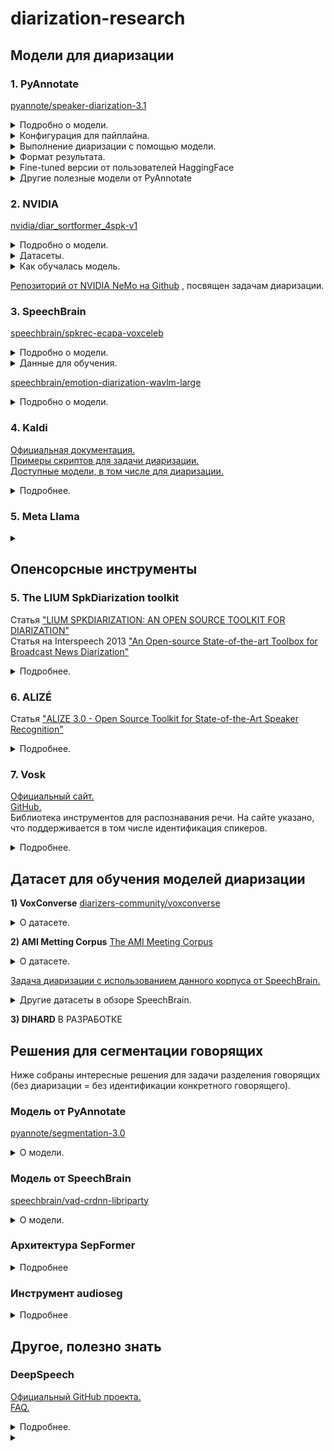 # diarization-research

## Модели для диаризации
### 1. PyAnnotate <br>
[pyannote/speaker-diarization-3.1](https://huggingface.co/pyannote/speaker-diarization-3.1) <br>

<details>
  <summary>Подробно о модели.</summary>
  
  1. Разделяет аудиозапись на сегменты, где активен каждый говорящий. <br>
  2. Присваивает каждому сегменту уникальный идентификатор говорящего. <br>

  Модель умеет работать с перекрывающейся речью, многоканальными аудио, возможна работа в реальном времени.<br>
  
  **Технические детали**<br>
  - Модель: pyannote/speaker-diarization-3.1.<br>

  - Фреймворк: PyTorch.<br>
  
  - Предобученные веса: Доступны через Hugging Face Model Hub. (Необходимо проверить условия лицензии для коммерческого использования.) <br>
  
  - Языки: Многоязычная поддержка, но с акцентом на английский язык.<br>
  
  - Требования к оборудованию:<br>
  
    - Минимум: CPU (рекомендуется многоядерный процессор).<br>
    
    - Оптимально: GPU (например, NVIDIA с поддержкой CUDA).<br>
</details>

<details>
  <summary>Конфигурация для пайплайна.</summary>
 
```
  version: 3.1.0
  pipeline:
    name: pyannote.audio.pipelines.SpeakerDiarization
    params:
      clustering: AgglomerativeClustering
      embedding: pyannote/wespeaker-voxceleb-resnet34-LM
      embedding_batch_size: 32
      embedding_exclude_overlap: true
      segmentation: pyannote/segmentation-3.0
      segmentation_batch_size: 32
  params:
    clustering:
      method: centroid
      min_cluster_size: 12  # Минимальное количество сегментов, необходимых для формирования кластера.
      threshold: 0.7045654963945799   # Пороговое значение для определения, насколько близко должны быть сегменты, чтобы быть объединенными в один кластер.
    segmentation:
      min_duration_off: 0.0  # Паузы не учитываются.
```
1) **Сегментация:** Аудио разделяется на сегменты, где активен каждый говорящий.

2) **Извлечение эмбеддингов:** Для каждого сегмента извлекаются векторные представления (эмбеддинги) с использованием модели wespeaker-voxceleb-resnet34-LM.

3) **Кластеризация:** Сегменты группируются по говорящим с использованием агломеративной кластеризации.
</details>

<details>
  <summary>Выполнение диаризации с помощью модели.</summary>
  
  ```
  from pyannote.audio import Pipeline, Audio
  import torch
  
  
  class EndpointHandler:
      def __init__(self, path=""):
          # initialize pretrained pipeline
          self._pipeline = Pipeline.from_pretrained("pyannote/speaker-diarization-3.1")
  
          # send pipeline to GPU if available
          if torch.cuda.is_available():
              self._pipeline.to(torch.device("cuda"))
  
          # initialize audio reader
          self._io = Audio()
  
      def __call__(self, data):
          inputs = data.pop("inputs", data)
          waveform, sample_rate = self._io(inputs)
  
          parameters = data.pop("parameters", dict())
          diarization = self.pipeline(
              {"waveform": waveform, "sample_rate": sample_rate}, **parameters
          )
  
          processed_diarization = [
              {
                  "speaker": speaker,
                  "start": f"{turn.start:.3f}",
                  "end": f"{turn.end:.3f}",
              }
              for turn, _, speaker in diarization.itertracks(yield_label=True)
          ]
          return {"diarization": processed_diarization}
```
Этот код:

1. Загружает предобученный пайплайн для диаризации.

2. Читает аудиофайл и преобразует его в waveform.

3. Применяет пайплайн для разделения аудио на сегменты с идентификацией говорящих.

4. Возвращает результат.
</details>

<details>
  <summary>Формат результата.</summary>
  
  ```
  {
    "diarization": [
      {"speaker": "SPEAKER_01", "start": "0.000", "end": "2.345"},
      {"speaker": "SPEAKER_02", "start": "2.346", "end": "5.678"},
      ...
    ]
  }
  ```
</details>

<details>
  <summary>Fine-tuned версии от пользователей HaggingFace</summary>

  |Модель|Результаты|Гиперпараметры|Данные для дообучения|
  |-|--------|---|--|
  |[JSWOOK/pyannote_3_fine_tuning](https://huggingface.co/JSWOOK/pyannote_3_fine_tuning)|Loss: 0.3134 <br> Model Preparation Time: 0.0048<br> Der: 0.0888<br> False Alarm: 0.0134<br> Missed Detection: 0.0337<br> Confusion: 0.0417|learning_rate: 5e-05<br> train_batch_size: 32<br> eval_batch_size: 32<br> seed: 42<br> optimizer: Adam with betas=(0.9,0.999) and epsilon=1e-08<br> lr_scheduler_type: cosine<br> num_epochs: 10|[diarizers-community/voxconverse dataset](https://huggingface.co/datasets/diarizers-community/voxconverse)|
  |[nairaxo/diarization-model-ary](https://huggingface.co/nairaxo/diarization-model-ary) <br><br> [статья автора о диаризации](https://arxiv.org/pdf/2412.12143) > новый подход в идентификации **одного** говорящего в реальном времени, комбинация офлайн и онлайн методов|Loss: 0.3412<br> Der: 0.1116<br> False Alarm: 0.0194<br> Missed Detection: 0.0267<br> Confusion: 0.0655|learning_rate: 0.001<br> train_batch_size: 32<br> eval_batch_size: 32<br> seed: 42<br> optimizer: Use OptimizerNames.ADAMW_TORCH with betas=(0.9,0.999) and epsilon=1e-08 and optimizer_args=No additional optimizer arguments<br> lr_scheduler_type: cosine<br> num_epochs: 5|[talkbank/callhome](https://huggingface.co/datasets/talkbank/callhome), спонтанные телефонные разговоры, языки: англ., кит., япон., нем., испанский|
  |||||
  
</details>

<details>
  <summary>Другие полезные модели от PyAnnotate</summary>

  - Для сегментации: [pyannote/segmentation-3.0](https://huggingface.1319lm.top/pyannote/segmentation-3.0) (описана ниже)
  - Для эмбеддинга: [pyannote/embedding](https://huggingface.1319lm.top/pyannote/embedding)
</details>

### 2. NVIDIA
[nvidia/diar_sortformer_4spk-v1](https://huggingface.co/nvidia/diar_sortformer_4spk-v1) <br>
<details>
  <summary>Подробно о модели.</summary>
  Предобученная модель для диаризции от NVIDIA. Поддерживает распознавание до 4 спикеров.

  - **Архитектура:** Sortformer ([Статья "Sortformer: Seamless Integration of Speaker Diarization and ASR by Bridging Timestamps and Tokens"](https://arxiv.org/pdf/2409.06656)) — новая архитектура для диаризации, основана на трансформерах + механизм self-attention. Новизна заключается в сортировке и перестановке элементов последовательности.

*Модель динамически перестраивает входные данные (например, спектрограммы) в порядке, который лучше подходит для разделения звука. Это позволяет модели более эффективно выделять целевые источники звука.*

  - На вход подается моноканальное аудио (обычно .wav с ЧД 16 кГц).
  - На выходе получаем матрицу TхS:
    - S — максимальное количество говорящих. T — общее количество фреймов, включая заполненные нулями. Каждый фрейм соответствует сегменту аудио длительностью 0,08 секунды.
Каждый элемент матрицы T x S представляет вероятность активности говорящего в диапазоне [0, 1]. Например, элемент матрицы a(150, 2) = 0,95 указывает на 95% вероятность активности второго говорящего в течение временного диапазона [12,00, 12,08] секунд.

  **Ограничения:**

  - Оптимизирована на распознавание до 4 говорящих. Если спикеров больше — может снизиться качество.
  - Работает в офлайн-режиме (The model operates in a non-streaming mode (offline mode)).
  - Максимальная продолжительность тестовой записи зависит от доступной памяти GPU. Для модели RTX A6000 48GB предел составляет около 12 минут.
  - Модель была обучена на общедоступных наборах речевых данных, в основном на английском языке. В результате: а) Производительность может ухудшиться на русской речи. и б) Производительность также может ухудшиться на данных, не похожих на обучающие, например записи в шумных условиях.
</details>

<details>
  <summary>Датасеты.</summary>
  
  Sortformer был обучен на комбинации 2030 часов реальных разговоров и 5150 часов или имитированных аудиосмесей, созданных симулятором речевых данных NeMo.

  Training Datasets (Real conversations)
  
  - Fisher English (LDC)
  - 2004-2010 NIST Speaker Recognition Evaluation (LDC)
  - Librispeech
  - AMI Meeting Corpus
  - VoxConverse-v0.3
  - ICSI
  - AISHELL-4
  - Third DIHARD Challenge Development (LDC)
  - 2000 NIST Speaker Recognition Evaluation, split1 (LDC)

Training Datasets (Used to simulate audio mixtures)

- 2004-2010 NIST Speaker Recognition Evaluation (LDC)
- Librispeech
</details>

<details>
  <summary>Как обучалась модель.</summary>
  
  - Обучалась на 8 nodes of 8×NVIDIA Tesla V100 GPUs.
  - Использовались 90 секундные обучающие образцы.
  - batch size: 4.
  - [Пример скрипта для обучения](https://github.com/NVIDIA/NeMo/blob/main/examples/speaker_tasks/diarization/neural_diarizer/sortformer_diar_train.py).
  - [base config](https://github.com/NVIDIA/NeMo/blob/main/examples/speaker_tasks/diarization/conf/neural_diarizer/sortformer_diarizer_hybrid_loss_4spk-v1.yaml).
</details>

[Репозиторий от NVIDIA NeMo на Github](https://github.com/NVIDIA/NeMo/tree/main/examples/speaker_tasks/diarization) , посвящен задачам диаризации.

### 3. SpeechBrain
[speechbrain/spkrec-ecapa-voxceleb](https://huggingface.co/speechbrain/spkrec-ecapa-voxceleb) <br>
<details>
  <summary>Подробно о модели.</summary>
    
  **Внимание:** модель предназначется для верификации говорящих, но её можно адаптировать для диаризации (возможно, добавив этап кластеризации).
  <details>
  <summary>Возможный код для адаптации.</summary>
  
  ```
  # Извлечение эмбеддингов
  from speechbrain.pretrained import EncoderClassifier
  classifier = EncoderClassifier.from_hparams(source="speechbrain/spkrec-ecapa-voxceleb")
  embeddings = classifier.encode_batch("audio.wav")

  # Кластеризация эмбеддингов
  from sklearn.cluster import KMeans # алгоритм k-means для кластеризации данных
  kmeans = KMeans(n_clusters=num_speakers)
  labels = kmeans.fit_predict(embeddings)
  ```

</details>
   
  **Архитектура:** ECAPA-TDNN (Enhanced CNN-Augmented TDNN) — современная архитектура для извлечения эмбеддингов.
   
  * Сверточные слои (CNN): Для извлечения локальных признаков.
  * Механизмы внимания (Attention): Для учета глобальных зависимостей.
  * Канальное внимание (Channel Attention): Для улучшения качества эмбеддингов.

**Входные данные**

* Аудио: Модель принимает на вход аудиосигнал (например, в формате .wav).
* Частота дискретизации: 16 кГц.

**Выходные данные**

* Эмбеддинги: Модель возвращает векторные представления размерностью 192.

</details>

<details>
  <summary>Данные для обучения.</summary>
  
  * Модель обучена на датасете VoxCeleb (Voxceleb 1+ Voxceleb2), который содержит более 100 000 записей речи от более чем 1 000 говорящих.
  * VoxCeleb включает записи из интервью, ток-шоу и других публичных выступлений.

</details>


[speechbrain/emotion-diarization-wavlm-large](https://huggingface.co/speechbrain/spkrec-ecapa-voxceleb) <br>
<details>
  <summary>Подробно о модели.</summary>

  **Внимание:** данная модель обучена для диаризации **эмоций,** а не спикеров. Но можно глянуть. Статья про модель [SPEECH EMOTION DIARIZATION: WHICH EMOTION APPEARS WHEN?](https://arxiv.org/pdf/2306.12991)

  * Обучена для распознавания базовых эмоций (happy, sad, angry, neutral)
  * Собран отдельный датасет the Zaion Emotion Dataset (ZED).
    * Он содержит 180 высказываний длительностью от 1 до 15 секунд и охватывает 73 спикера разного возраста и пола.
  * EDER(Emotion Diarization Error Rate) = 29.7.
</details>

### 4. Kaldi
[Официальная документация.](https://kaldi-asr.org/doc/) <br>
[Примеры скриптов для задачи диаризации.](https://github.com/kaldi-asr/kaldi/tree/master/egs/callhome_diarization) <br>
[Доступные модели, в том числе для диаризации.](https://kaldi-asr.org/models.html)<br>

<details>
  <summary>Подробнее.</summary>

  Можно использовать с Whisper.
  
  Методы для распознавания и идентификации спикеров в Kaldi:

  * x-vector для извлечения признаков.
  * Алгоритм PLDA (Probabilistic Linear Discriminant Analysis) для идентификации говорящих.

  Подробнее о методе распознавания рассказывают в статье 2018 года [X-VECTORS: ROBUST DNN EMBEDDINGS FOR SPEAKER RECOGNITION](https://www.danielpovey.com/files/2018_icassp_xvectors.pdf). **Кратко:** используют аугментации данных (добавление шума и реверберации) для увеличения объема и разнообразия данных. На этом обучают модель. Преимущество x-векторов: лучше масштабируются с увеличением объема данных и не требуют транскрибированных данных для обучения.

  * Обучали на английском языке (записи телефонных и микрофонных разговоров на английском языке (SWBD и SRE)).
  
  
</details>

### 5. Meta Llama

<details>
  <summary></summary>

  [Лицензия](https://huggingface.co/meta-llama/Meta-Llama-3-8B/blob/main/LICENSE). **Кратко:** модель общедоступна, для коммерческого использования — если продукт или услуга имеет более 700 миллионов активных пользователей, требуется отдельная лицензия от Meta.<br>

  **Нельзя:** использовать материалы Llama для улучшения других языковых моделей (кроме Llama 3 и её производных).<br>
  **Обязательно:** Указание на использование Meta Llama 3.Сохранение уведомления об авторских правах.


  
  текст
  ```
  п
  ```
</details>


## Опенсорсные инструменты
### 5. The LIUM SpkDiarization toolkit
Статья ["LIUM SPKDIARIZATION: AN OPEN SOURCE TOOLKIT FOR DIARIZATION"](https://hal.science/hal-01433518/document) <br>
Статья на Interspeech 2013 ["An Open-source State-of-the-art Toolbox for Broadcast News Diarization"](https://www.isca-archive.org/interspeech_2013/rouvier13_interspeech.pdf)

<details>
  <summary>Подробнее.</summary>
  Это открытый инструмент для диаризации, разработанный лабораторией LIUM. Интструмент создан для обработки радио- и телепередач. Он предоставляет готовое решение для задач мультимедиа и позволяет разрабатывать новые системы диаризации.<br>

  * Инструмент включает в себя все необходимые пакеты и модели (UBM, модели для определения пола и речи/не-речи).
  * Инструмент может использовать сторонние функции, такие как MFCC, HTK, SPro и текстовые файлы.
  
  
  Используются следующие методы:

  - Извлечение признаков — MFCC.
  - Кластеризация — алгоритм гауссовых смесей (GMM).
  - Сегмантация — результаты сохраняются в формате RTTM.

  * **Важно:** инструмент написан на Java. Перед работой следует установить Java, а также скачать инструмент с [официального сайта.](https://projets-lium.univ-lemans.fr/spkdiarization/) <br>
    *Разработан на Java для минимизации проблем с зависимостями и работает как самостоятельный JAR-файл.*
  * В статьях рассказывают про два подхода: Single- and cross-show diarization (идентификация говорящего в одной записи и идентификация одного человека в нескольких разных записях). Для cross-show diarization лучше подходит ILP кластеризация.

  * Лучшие результаты DER (на корпусе ESTER 2):

  ||Single-show DER|Cross-show DER|
  |-|-|-|
  |CLR|11.27 %|20.43 %|
  |ILP|8.35 %| 17.51 %|

</details>

### 6. ALIZÉ
Статья ["ALIZE 3.0 - Open Source Toolkit for State-of-the-Art Speaker Recognition"](https://www.isca-archive.org/interspeech_2013/larcher13_interspeech.pdf)

<details>
  <summary>Подробнее.</summary>
  ALIZE — это открытая платформа для распознавания говорящих.
  
  [Официальный сайт](https://alize.univ-avignon.fr/).

  **Структура инструмента:**
  ```
  | LIA_RAL
    | LIA_SpkDet # Набор инструментов для выполнения всех задач, необходимых для системы аутентификации по голосу, — обучение модели, нормализация признаков, нормализация оценок и т. д.
    | LIA_SpkSeg # Для диаризации, то что нужно.
    | LIA_Utils # Утилиты для работы с различными форматами данных, используемыми в ALIZÉ, — GMM, функциями и т. д.
    | LIA_SpkTools # Библиотека, на которой основаны другие части; она предоставляет функции высокого уровня поверх ALIZE-core.
  ```

  **Ссылки на гитхаб:**

  * [LIA_RAL](https://github.com/ALIZE-Speaker-Recognition/LIA_RAL)
  * [LIA_SpkSeg](https://github.com/ALIZE-Speaker-Recognition/LIA_RAL/tree/master/LIA_SpkSeg)

  * Туториал по работе с инструментами [LIA_SpkSeg](https://alize.univ-avignon.fr/#:~:text=Tutorial%20for%20LIA_SpkSeg%20%E2%80%94%20Top%2Ddown%20Speaker%20Segmenting%20and%20Clustering%20System)

    Инструмент работает в два этапа *(Top-down Speaker Segmenting and Clustering System):* сегментация спикеров (без идентификации) + кластеризация.
  
  **Преимущества:**

  * Хорошо совмещается с другими решениями, теоретически можно встроить в Виспер.
  * Опенсорсный.
  
  **Недостатки:**

  * Довольно давний инструмент — 2013 год.

    
  
</details>

### 7. Vosk
[Официальный сайт.](https://alphacephei.com/vosk/) <br>
[GitHub.](https://github.com/alphacep/vosk-api)<br>
Библиотека инструментов для распознавания речи. На сайте указано, что поддерживается в том числе идентификация спикеров.

<details>
  <summary>Подробнее.</summary>

  * Поддерживает 20 языков, в том числе русский.
  * Есть стандартная и маленькая версии модели: vosk-model-ru-0.42 и vosk-model-small-ru-0.22. [Ссылка на сводную таблицу с моделями и данными о WER](https://alphacephei.com/vosk/models#:~:text=Apache%202.0-,Russian,-vosk%2Dmodel%2Dru)
  * Может работать автономно без сети, оптимизирована для работы на устройствах с низкой вычислительной мощностью, таких как Raspberry Pi.
  * Предоставляет API для Python, Java, Node.js, C# и других языков программирования. Дополнительно: [Скрипты обучения моделей распознавания речи с помощью инструментов Kaldi](https://github.com/alphacep/vosk-api/tree/master/training)

  * Модель **не** совместима с Whisper. [Статья на Хабре о сравнении Vosk и Whisper](https://habr.com/ru/articles/814057/) — автор утверждает, что Vosk работает быстрее и требует меньше ресурсов, но Whisper обеспечивает более высокую точность, особенно для многоязычных задач.
  * Сравнение с другими решениями: <br>
    **PyAnnote:** PyAnnote специализируется на диаризации и предоставляет более продвинутые инструменты для разделения речи по спикерам.<br>
    **DeepSpeech:** Vosk проще в использовании и поддерживает больше языков, но DeepSpeech может быть более точным для английского языка.<br>
    
</details>



## Датасет для обучения моделей диаризации
**1) VoxConverse**
[diarizers-community/voxconverse](https://huggingface.co/speechbrain/emotion-diarization-wavlm-large)

<details>
  <summary>О датасете.</summary>
  50 часов звучащей речи. Преимущественно английский язык.
  
  Датасет содержит следующие данные:

  - **Аудиозаписи**
  
    - Формат: .wav (16 кГц, моно).
    
    - Источники: Публичные видео с YouTube (например, интервью, дебаты, ток-шоу).
  
  - **Аннотации**
  
    - Формат: RTTM (Rich Transcription Time Marked).
    
    - Содержание: Временные метки для каждого сегмента речи с указанием идентификатора говорящего.
  
  **Плюсы**
  1. Реальная и разнообразная речь: ютуб-шоу, дебаты.
  2. Открыт и готов к использованию.
  3. Аннотации прописаны вручную.
</details>

**2) AMI Metting Corpus**
[The AMI Meeting Corpus](https://groups.inf.ed.ac.uk/ami/corpus/)
<details>
  <summary>О датасете.</summary>
  100 часов записей совещаний.

  * Формат: видео, mp4. Придется переводить в wav.
  * Язык: английский (не родной язык для спикеров).
  * Запись велась в 3 разных помещениях.
  * Ручная орфографическая транскрипция.
  * Лицензия на корпус позволяет пользователям копировать, распространять и отображать данные для любых целей при условии указания проекта AMI.
</details>

[Задача диаризации с использованием данного корпуса от SpeechBrain.](https://github.com/speechbrain/speechbrain/blob/develop/recipes/AMI/Diarization/README.md)

<details>
  <summary>Другие датасеты в обзоре SpeechBrain.</summary>
  
  * SpeechBrain собрали перечень датасетов для разных задач обработки речи ([GitHub](https://github.com/speechbrain/speechbrain/tree/develop/recipes)). Из интересного -> [Speaker recognition на данных VoxCeleb](https://github.com/speechbrain/speechbrain/tree/develop/recipes/VoxCeleb/SpeakerRec).

  * Датасетов для диаризации больше не представлено.

</details>

**3) DIHARD**
В РАЗРАБОТКЕ

## Решения для сегментации говорящих
Ниже собраны интересные решения для задачи разделения говорящих (без диаризации = без идентификации конкретного говорящего).

### Модель от PyAnnotate
[pyannote/segmentation-3.0](https://huggingface.1319lm.top/pyannote/segmentation-3.0)

<details>
  <summary>О модели.</summary>
  Модель возвращает временные метки (start, end) для каждого сегмента, где активна речь. <br>
  
  **Преимущества:**
  
  - Легко интегрируется в другие решения от библиотеки PyAnnotate.audio <br>
  - Хорошо работает с шумными аудио.
  - Обучена на комбинации стандартных датасетов (AISHELL, AliMeeting, AMI, AVA-AVD, DIHARD, Ego4D, MSDWild, REPERE, and VoxConverse).
  - 
    **Недостатки:**
  
  - Требует много вычислительных ресурсов.<br>
  - Модель обучена в основном на английской речи, может хуже справляться с другими языками.
  - Может хуже справляться с нетипичными сценариями (данные обучения — дебаты, ток-шоу, интервью, телефонные разговоры).
</details>

### Модель от SpeechBrain
[speechbrain/vad-crdnn-libriparty](https://huggingface.co/speechbrain/vad-crdnn-libriparty)

<details>
  <summary>О модели.</summary>
  Модель возвращает матрицу вида: номер сегмента + старт + конец + наличие/отсутствие речи.

  ```
  segment_001  0.00  2.57 NON_SPEECH
  segment_002  2.57  8.20 SPEECH
  segment_003  8.20  9.10 NON_SPEECH
  segment_004  9.10  10.93 SPEECH
  segment_005  10.93  12.00 NON_SPEECH
  segment_006  12.00  14.40 SPEECH
  segment_007  14.40  15.00 NON_SPEECH
  segment_008  15.00  17.70 SPEECH
  ```
  * Принимает на вход аудио формата: моно, 16 кГц.
  * Обучалась на следующих датасетах:

     - LibriParty: https://drive.google.com/file/d/1--cAS5ePojMwNY5fewioXAv9YlYAWzIJ/view?usp=sharing
     - Musan: https://www.openslr.org/resources/17/musan.tar.gz
     - CommonLanguage: https://zenodo.org/record/5036977/files/CommonLanguage.tar.gz?download=1

</details>

### Архитектура SepFormer
<details>
  <summary>Подробнее</summary>
  
  Архитектура нейросети, основанная на трансформерах и механизме self-attention.<br>
  **Характеристики:** 
  
  - Масштабируется (работает с 2-3 и более говорящими).<br>
  - Учитывает контекст аудио (self-attention анализирует глобальные зависимости в аудиосигнале).<br>
  - Эффективно работает с шумом.<br>
    
  **Недостатки:**
  
  - Трансформеры требует много вычислительных ресурсов.<br>
  - Для обучения SepFormer требуется большой объем размеченных данных.

  **Модели:**
  
  - [speechbrain/sepformer-wham](https://huggingface.1319lm.top/speechbrain/sepformer-wham)
</details>

### Инструмент audioseg

<details>
  <summary>Подробнее</summary>
  Это инструмент для сегментации аудио, он делит аудиозаписи на сегменты: речь, музыка, тишина и шум. Инструмент способен находить целевого говорящего. <br> 

  * [Ссылка на GitHub](https://github.com/oliverwatts/audioseg/blob/master/README.md)
  * **Формат входных данных:** аудио, 16 кГц, формата .wav
  * Формат выходных данных:

  ```
  0.0000000 19.7126313 m
  ```
  Последний символ-буква означает:
  ```
  m: music only
  s: speech from target presenter
  ms: speech from target presenter with music in background
  p: audio from package (pkg)
  ```
  * **Интервал обработки сигнала:** 10 мс
  * Теоретически совместим с Whisper.

</details>


## Другое, полезно знать
### DeepSpeech

[Официальный GitHub проекта.](https://github.com/mozilla/DeepSpeech) <br>
[FAQ.](https://github.com/mozilla/DeepSpeech/wiki)

<details>
  <summary>Подробнее.</summary>
  
  Это открытый инструмент для распознавания речи (ASR) от компании Mozilla. НО он **не делает диаризацию.**

  * Может работать автономно без интернета.
  * Модели предобучены на английском языке; можно дообучать для русского языка.
  * Wer для английского ~7,5 %
  * Построен на платформе TensorFlow, что обеспечивает гибкость и возможность использования GPU для ускорения вычислений.
  * Может обрабатывать длинные аудио.

  Сравнение с другими системами ASR:

  * **Whisper** поддерживает больше языков и обеспечивает более высокую точность, но требует больше ресурсов.
  * **Kaldi** предоставляет более гибкие инструменты для исследований, но DeepSpeech проще в использовании.

  
  Диаризация:

  * Теоретически можно комбинировать DeepSpeech с PyAnnote или Vosk.
  
</details>

<details>
  <summary></summary>
  текст
  ```
  п
  ```
</details>

